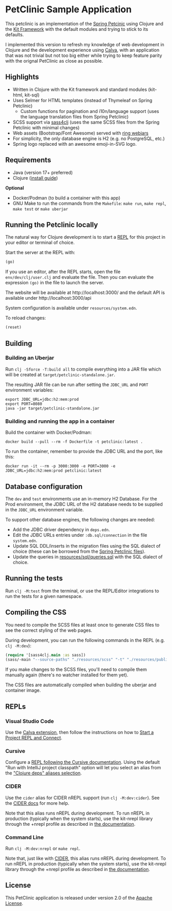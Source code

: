 # PetClinic Sample Application

This petclinic is an implementation of the [Spring Petcinic](https://github.com/spring-projects/spring-petclinic) using Clojure and the [Kit Framework](https://kit-clj.github.io/) with the default modules and trying to stick to its defaults.

I implemented this version to refresh my knowledge of web development in Clojure and the development experience using [Calva](https://calva.io), with an application that was not trivial but not too big either while trying to keep feature parity with the orignal PetClinic as close as possible.

## Highlights

* Written in Clojure with the Kit framework and standard modules (kit-html, kit-sql)
* Uses Selmer for HTML templates (instead of Thymeleaf on Spring Petclinic)
  * Custom functions for pagination and i10n/language support (uses the language translation files from Spring Petclinic)
* SCSS support via [sass4clj](https://github.com/Deraen/sass4clj/) (uses the same SCSS files from the Spring Petclinic with minimal changes)
* Web assets (Bootstrap/Font Awesome) served with [ring webjars](https://github.com/weavejester/ring-webjars)
* For simplicity, the only database engine is H2 (e.g. no PostgreSQL, etc.)
* Spring logo replaced with an awesome emoji-in-SVG logo.

## Requirements

* Java (version 17+ preferred)
* Clojure ([install guide](https://clojure.org/guides/install_clojure))

**Optional**

* Docker/Podman (to build a container with this app)
* GNU Make to run the commands from the `Makefile`: `make run`, `make repl`, `make test` or `make uberjar`


## Running the Petclinic locally

The natural way for Clojure development is to start a [REPL](#repls) for this project in your editor or terminal of choice.

Start the server at the REPL with:

```clojure
(go)
```

If you use an editor, after the REPL starts, open the file `env/dev/clj/user.clj` and evaluate the file. Then you can evaluate the expression `(go)` in the file to launch the server.

The website will be available at http://localhost:3000/ and the default API is available under http://localhost:3000/api

System configuration is available under `resources/system.edn`.

To reload changes:

```clojure
(reset)
```

## Building

### Building an Uberjar

Run `clj -Sforce -T:build all` to compile everything into a JAR file which will be created at `target/petclinic-standalone.jar`.

The resulting JAR file can be run after setting the `JDBC_URL` and `PORT` environment variables:

```shell
export JDBC_URL=jdbc:h2:mem:prod
export PORT=8080
java -jar target/petclinic-standalone.jar
```

### Building and running the app in a container

Build the container with Docker/Podman:

```shell
docker build --pull --rm -f Dockerfile -t petclinic:latest .
```

To run the container, remember to provide the JDBC URL and the port, like this:

```shell
docker run -it --rm -p 3000:3000 -e PORT=3000 -e JDBC_URL=jdbc:h2:mem:prod petclinic:latest
```

## Database configuration

The `dev` and `test` environments use an in-memory H2 Database. For the Prod environment, the JDBC URL of the H2 database needs to be supplied in the `JDBC_URL` environment variable.

To support other database engines, the following changes are needed:

* Add the JDBC driver dependency in `deps.edn`.
* Edit the JDBC URLs entries under `:db.sql/connection` in the file `system.edn`.
* Update SQL DDL/inserts in the migration files using the SQL dialect of choice (these can be borrowed from the [Spring Petclinic files](https://github.com/spring-projects/spring-petclinic/tree/main/src/main/resources/db)).
* Update the queries in [resources/sql/queries.sql](resources/sql/queries.sql) with the SQL dialect of choice.

## Running the tests

Run `clj -M:test` from the terminal, or use the REPL/Editor integrations to run the tests for a given namespace.

## Compiling the CSS

You need to compile the SCSS files at least once to generate CSS files to see the correct styling of the web pages.

During development, you can run the following commands in the REPL (e.g. `clj -M:dev`):

```clojure
(require '[sass4clj.main :as sass])
(sass/-main "--source-paths" "./resources/scss" "-t" "./resources/public/css")
```

If you make changes to the SCSS files, you'll need to compile them manually again (there's no watcher installed for them yet).

The CSS files are automatically compiled when building the uberjar and container image.


## REPLs

### Visual Studio Code

Use the [Calva extension](https://calva.io/getting-started/), then follow the instructions on how to [Start a Project REPL and Connect](https://calva.io/connect/).

### Cursive

Configure a [REPL following the Cursive documentation](https://cursive-ide.com/userguide/repl.html). Using the default "Run with IntelliJ project classpath" option will let you select an alias from the ["Clojure deps" aliases selection](https://cursive-ide.com/userguide/deps.html#refreshing-deps-dependencies).

### CIDER

Use the `cider` alias for CIDER nREPL support (run `clj -M:dev:cider`). See the [CIDER docs](https://docs.cider.mx/cider/basics/up_and_running.html) for more help.

Note that this alias runs nREPL during development. To run nREPL in production (typically when the system starts), use the kit-nrepl library through the +nrepl profile as described in [the documentation](https://kit-clj.github.io/docs/profiles.html#profiles).

### Command Line

Run `clj -M:dev:nrepl` or `make repl`.

Note that, just like with [CIDER](#cider), this alias runs nREPL during development. To run nREPL in production (typically when the system starts), use the kit-nrepl library through the +nrepl profile as described in [the documentation](https://kit-clj.github.io/docs/profiles.html#profiles).

## License

This PetClinic application is released under version 2.0 of the [Apache License](https://www.apache.org/licenses/LICENSE-2.0).
